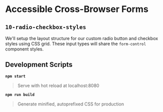 # Accessible Cross-Browser Forms

## `10-radio-checkbox-styles`

We'll setup the layout structure for our custom radio button and checkbox styles using CSS grid. These input types will share the `form-control` component styles.

## Development Scripts

**`npm start`**

> Serve with hot reload at localhost:8080

**`npm run build`**

> Generate minified, autoprefixed CSS for production
